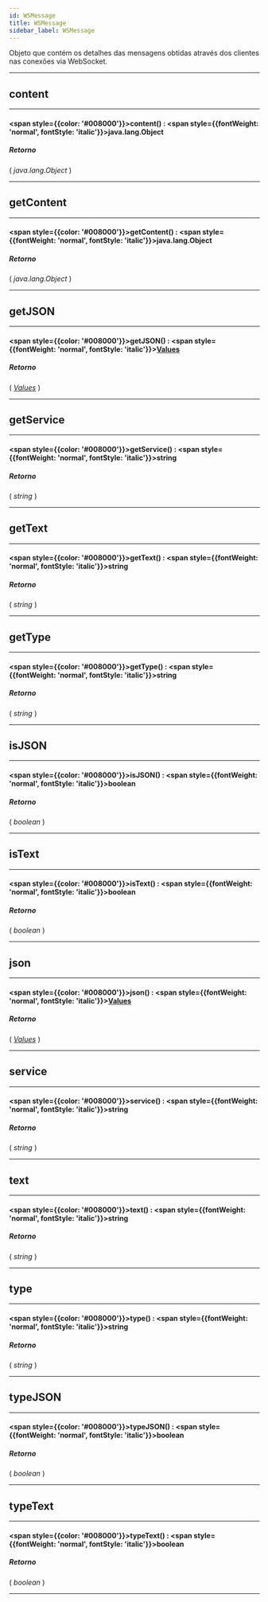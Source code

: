 ```yaml
---
id: WSMessage
title: WSMessage
sidebar_label: WSMessage
---
```


Objeto que contém os detalhes das mensagens obtidas através dos clientes nas conexões via WebSocket.

---

## content

---

#### <span style={{color: '#008000'}}>content</span>() : <span style={{fontWeight: 'normal', fontStyle: 'italic'}}>java.lang.Object</span>
##### Retorno

( _java.lang.Object_ )


---

## getContent

---

#### <span style={{color: '#008000'}}>getContent</span>() : <span style={{fontWeight: 'normal', fontStyle: 'italic'}}>java.lang.Object</span>
##### Retorno

( _java.lang.Object_ )


---

## getJSON

---

#### <span style={{color: '#008000'}}>getJSON</span>() : <span style={{fontWeight: 'normal', fontStyle: 'italic'}}>[Values](/docs/library/objects/Values)</span>
##### Retorno

( _[Values](/docs/library/objects/Values)_ )


---

## getService

---

#### <span style={{color: '#008000'}}>getService</span>() : <span style={{fontWeight: 'normal', fontStyle: 'italic'}}>string</span>
##### Retorno

( _string_ )


---

## getText

---

#### <span style={{color: '#008000'}}>getText</span>() : <span style={{fontWeight: 'normal', fontStyle: 'italic'}}>string</span>
##### Retorno

( _string_ )


---

## getType

---

#### <span style={{color: '#008000'}}>getType</span>() : <span style={{fontWeight: 'normal', fontStyle: 'italic'}}>string</span>
##### Retorno

( _string_ )


---

## isJSON

---

#### <span style={{color: '#008000'}}>isJSON</span>() : <span style={{fontWeight: 'normal', fontStyle: 'italic'}}>boolean</span>
##### Retorno

( _boolean_ )


---

## isText

---

#### <span style={{color: '#008000'}}>isText</span>() : <span style={{fontWeight: 'normal', fontStyle: 'italic'}}>boolean</span>
##### Retorno

( _boolean_ )


---

## json

---

#### <span style={{color: '#008000'}}>json</span>() : <span style={{fontWeight: 'normal', fontStyle: 'italic'}}>[Values](/docs/library/objects/Values)</span>
##### Retorno

( _[Values](/docs/library/objects/Values)_ )


---

## service

---

#### <span style={{color: '#008000'}}>service</span>() : <span style={{fontWeight: 'normal', fontStyle: 'italic'}}>string</span>
##### Retorno

( _string_ )


---

## text

---

#### <span style={{color: '#008000'}}>text</span>() : <span style={{fontWeight: 'normal', fontStyle: 'italic'}}>string</span>
##### Retorno

( _string_ )


---

## type

---

#### <span style={{color: '#008000'}}>type</span>() : <span style={{fontWeight: 'normal', fontStyle: 'italic'}}>string</span>
##### Retorno

( _string_ )


---

## typeJSON

---

#### <span style={{color: '#008000'}}>typeJSON</span>() : <span style={{fontWeight: 'normal', fontStyle: 'italic'}}>boolean</span>
##### Retorno

( _boolean_ )


---

## typeText

---

#### <span style={{color: '#008000'}}>typeText</span>() : <span style={{fontWeight: 'normal', fontStyle: 'italic'}}>boolean</span>
##### Retorno

( _boolean_ )


---

